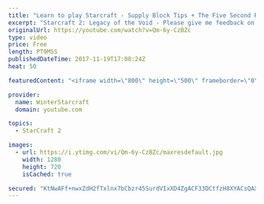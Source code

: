 ```yaml
---
title: "Learn to play Starcraft - Supply Block Tips + The Five Second Rule (Basic Guide & Tutorial)"
excerpt: "Starcraft 2: Legacy of the Void - Please give me feedback on this general video style/commentary, hopefully it helps you guys out!  Can very easily make more on different concepts if it is the right direction!  Sc2ReplayStats - http://www.sc2replaystats.com"
originalUrl: https://youtube.com/watch?v=Qm-6y-CzBZc
type: video
price: Free
length: PT9M5S
publishedDateTime: 2017-11-19T17:08:24Z
heat: 50

featuredContent: "<iframe width=\"800\" height=\"500\" frameborder=\"0\" src=\"https://www.youtube.com/embed/Qm-6y-CzBZc\" allow=\"accelerometer; autoplay; encrypted-media; gyroscope; picture-in-picture\" allowfullscreen></iframe>"

provider:
  name: WinterStarcraft
  domain: youtube.com

topics:
  - StarCraft 2

images:
  - url: https://i.ytimg.com/vi/Qm-6y-CzBZc/maxresdefault.jpg
    width: 1280
    height: 720
    isCached: true

secured: "KtNwAFf+nwxZdH2fTxlnx7bCbzr45SurdVIxXD4ZgACF33DCtfzH8XYACsQAXfE5FzitH48rCMqQUV/UeW3dowDSGKbif/Kb9xNWHT3Y6H4gkYTXzJjDKAJocjmjSD53NdsWMAr/fz6jqYn4TNKZnkcEYjSrmMFk3m8K/HRHrggF8+x5LWBUqhLvs0L4zj9Wl2eCxpio8MFUGJgWYkXXbMVAzLamkhCJcDyT21wPbPkAwrpGh2VUkJdav9Q05T5WGwdKxq2rSuHSV3dp1Y+z6Gmqc43OtxagvFfsnMh++nBGwqT3jZymvqWpPwewiaOnO26l6rjEVcQHHvfid+jf4KeUT+4EUbo9SpXBNpA69yh0sj6om/EvC4MhiBzNF3kqjH9veyDZlcxFLAzZQq4oZmf6BzZXg95V8mVJQd+osJI=;zXfZptsUM9WA2eRxGqxPrw=="
---
```


